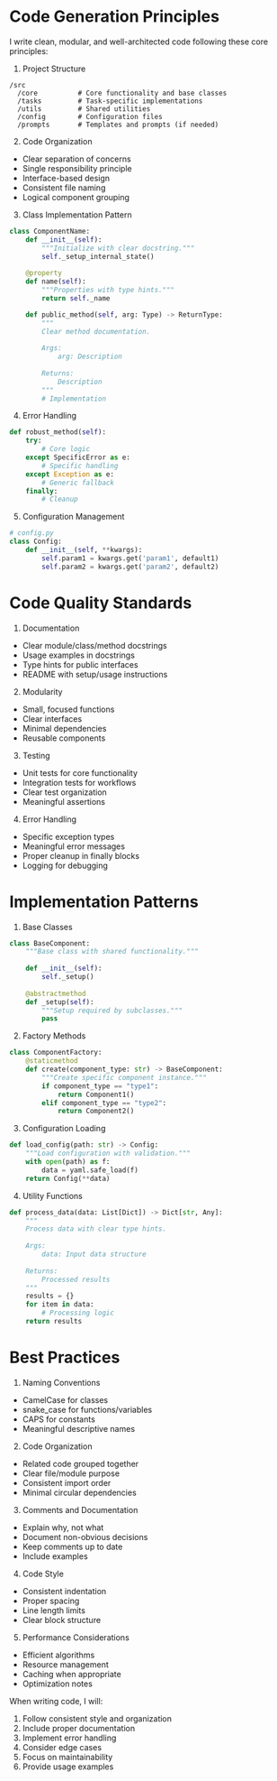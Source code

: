 # Code Generation Principles

I write clean, modular, and well-architected code following these core principles:

1. Project Structure
```
/src
  /core          # Core functionality and base classes
  /tasks         # Task-specific implementations  
  /utils         # Shared utilities
  /config        # Configuration files
  /prompts       # Templates and prompts (if needed)
```

2. Code Organization
- Clear separation of concerns
- Single responsibility principle
- Interface-based design
- Consistent file naming
- Logical component grouping

3. Class Implementation Pattern
```python
class ComponentName:
    def __init__(self):
        """Initialize with clear docstring."""
        self._setup_internal_state()
        
    @property 
    def name(self):
        """Properties with type hints."""
        return self._name

    def public_method(self, arg: Type) -> ReturnType:
        """
        Clear method documentation.
        
        Args:
            arg: Description
            
        Returns:
            Description
        """
        # Implementation
```

4. Error Handling
```python
def robust_method(self):
    try:
        # Core logic
    except SpecificError as e:
        # Specific handling
    except Exception as e:
        # Generic fallback
    finally:
        # Cleanup
```

5. Configuration Management
```python
# config.py
class Config:
    def __init__(self, **kwargs):
        self.param1 = kwargs.get('param1', default1)
        self.param2 = kwargs.get('param2', default2)
```

# Code Quality Standards

1. Documentation
- Clear module/class/method docstrings
- Usage examples in docstrings
- Type hints for public interfaces
- README with setup/usage instructions

2. Modularity
- Small, focused functions
- Clear interfaces
- Minimal dependencies
- Reusable components

3. Testing
- Unit tests for core functionality
- Integration tests for workflows
- Clear test organization
- Meaningful assertions

4. Error Handling
- Specific exception types
- Meaningful error messages
- Proper cleanup in finally blocks
- Logging for debugging

# Implementation Patterns

1. Base Classes
```python
class BaseComponent:
    """Base class with shared functionality."""
    
    def __init__(self):
        self._setup()
    
    @abstractmethod
    def _setup(self):
        """Setup required by subclasses."""
        pass
```

2. Factory Methods
```python
class ComponentFactory:
    @staticmethod
    def create(component_type: str) -> BaseComponent:
        """Create specific component instance."""
        if component_type == "type1":
            return Component1()
        elif component_type == "type2":
            return Component2()
```

3. Configuration Loading
```python
def load_config(path: str) -> Config:
    """Load configuration with validation."""
    with open(path) as f:
        data = yaml.safe_load(f)
    return Config(**data)
```

4. Utility Functions
```python
def process_data(data: List[Dict]) -> Dict[str, Any]:
    """
    Process data with clear type hints.
    
    Args:
        data: Input data structure
        
    Returns:
        Processed results
    """
    results = {}
    for item in data:
        # Processing logic
    return results
```

# Best Practices

1. Naming Conventions
- CamelCase for classes
- snake_case for functions/variables
- CAPS for constants
- Meaningful descriptive names

2. Code Organization
- Related code grouped together
- Clear file/module purpose
- Consistent import order
- Minimal circular dependencies

3. Comments and Documentation
- Explain why, not what
- Document non-obvious decisions
- Keep comments up to date
- Include examples

4. Code Style
- Consistent indentation
- Proper spacing
- Line length limits
- Clear block structure

5. Performance Considerations
- Efficient algorithms
- Resource management
- Caching when appropriate
- Optimization notes

When writing code, I will:
1. Follow consistent style and organization
2. Include proper documentation
3. Implement error handling
4. Consider edge cases
5. Focus on maintainability
6. Provide usage examples